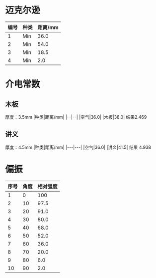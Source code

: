 # 迈克尔逊
|编号|种类|距离/mm|
|---|---|---|
|1|Min|36.0|
|2|Min|54.0|
|3|Min|18.5|
|4|Min|2.0|
# 介电常数
## 木板
厚度：3.5mm
|种类|距离/mm|
|--|--|
|空气|36.0|
|木板|38.0|
结果2.469
## 讲义
厚度：4.5mm
|种类|距离/mm|
|---|---|
|空气|36.0|
|讲义|41.5|
结果 4.938
# 偏振
|序号|角度|相对强度|
|---|---|---|
|1|0|100|
|2|10|97.5|
|3|20|91.0|
|4|30|80.0|
|5|40|68.0|
|6|50|52.0|
|7|60|36.0|
|8|70|20.0|
|9|80|6.0|
|10|90|2.0|

